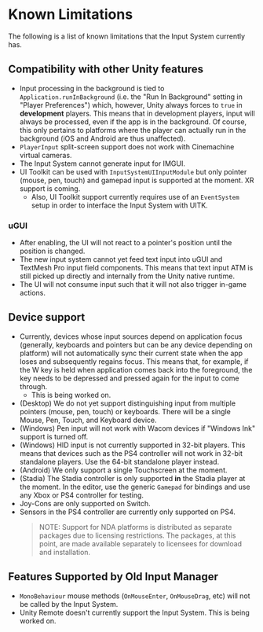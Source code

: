 # Known Limitations

The following is a list of known limitations that the Input System currently has.

## Compatibility with other Unity features

* Input processing in the background is tied to `Application.runInBackground` (i.e. the "Run In Background" setting in "Player Preferences") which, however, Unity always forces to `true` in __development__ players. This means that in development players, input will always be processed, even if the app is in the background. Of course, this only pertains to platforms where the player can actually run in the background (iOS and Android are thus unaffected).
* `PlayerInput` split-screen support does not work with Cinemachine virtual cameras.
* The Input System cannot generate input for IMGUI.
* UI Toolkit can be used with `InputSystemUIInputModule` but only pointer (mouse, pen, touch) and gamepad input is supported at the moment. XR support is coming.
  * Also, UI Toolkit support currently requires use of an `EventSystem` setup in order to interface the Input System with UITK.

### uGUI

* After enabling, the UI will not react to a pointer's position until the position is changed.
* The new input system cannot yet feed text input into uGUI and TextMesh Pro input field components. This means that text input ATM is still picked up directly and internally from the Unity native runtime.
* The UI will not consume input such that it will not also trigger in-game actions.

## Device support

* Currently, devices whose input sources depend on application focus (generally, keyboards and pointers but can be any device depending on platform) will not automatically sync their current state when the app loses and subsequently regains focus. This means that, for example, if the W key is held when application comes back into the foreground, the key needs to be depressed and pressed again for the input to come through.
  * This is being worked on.
* (Desktop) We do not yet support distinguishing input from multiple pointers (mouse, pen, touch) or keyboards. There will be a single Mouse, Pen, Touch, and Keyboard device.
* (Windows) Pen input will not work with Wacom devices if "Windows Ink" support is turned off.
* (Windows) HID input is not currently supported in 32-bit players. This means that devices such as the PS4 controller will not work in 32-bit standalone players. Use the 64-bit standalone player instead.
* (Android) We only support a single Touchscreen at the moment.
* (Stadia) The Stadia controller is only supported __in__ the Stadia player at the moment. In the editor, use the generic `Gamepad` for bindings and use any Xbox or PS4 controller for testing.
* Joy-Cons are only supported on Switch.
* Sensors in the PS4 controller are currently only supported on PS4.
  >NOTE: Support for NDA platforms is distributed as separate packages due to licensing restrictions. The packages, at this point, are made available separately to licensees for download and installation.

## Features Supported by Old Input Manager

* `MonoBehaviour` mouse methods (`OnMouseEnter`, `OnMouseDrag`, etc) will not be called by the Input System.
* Unity Remote doesn't currently support the Input System. This is being worked on.
